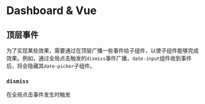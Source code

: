# Dashboard & Vue

## 顶层事件
为了实现某些效果，需要通过在顶层广播一些事件给子组件，以使子组件能够完成效果。例如，通过全局点击触发的`dismiss`事件广播，`date-input`组件收到事件后，将会隐藏其`date-picker`子组件。

### `dismiss`
在全局点击事件发生时触发
